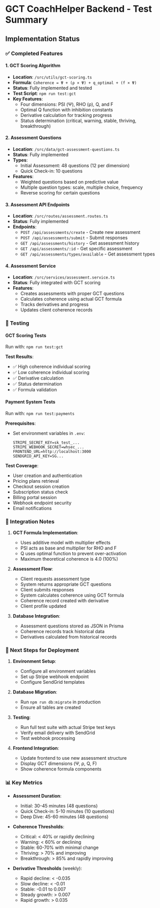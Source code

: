 # GCT CoachHelper Backend - Test Summary

## Implementation Status

### ✅ Completed Features

#### 1. GCT Scoring Algorithm
- **Location**: `/src/utils/gct-scoring.ts`
- **Formula**: `Coherence = Ψ + (ρ × Ψ) + q_optimal + (f × Ψ)`
- **Status**: Fully implemented and tested
- **Test Script**: `npm run test:gct`
- **Key Features**:
  - Four dimensions: PSI (Ψ), RHO (ρ), Q, and F
  - Optimal Q function with inhibition constants
  - Derivative calculation for tracking progress
  - Status determination (critical, warning, stable, thriving, breakthrough)

#### 2. Assessment Questions
- **Location**: `/src/data/gct-assessment-questions.ts`
- **Status**: Fully implemented
- **Types**:
  - Initial Assessment: 48 questions (12 per dimension)
  - Quick Check-in: 10 questions
- **Features**:
  - Weighted questions based on predictive value
  - Multiple question types: scale, multiple choice, frequency
  - Reverse scoring for certain questions

#### 3. Assessment API Endpoints
- **Location**: `/src/routes/assessment.routes.ts`
- **Status**: Fully implemented
- **Endpoints**:
  - `POST /api/assessments/create` - Create new assessment
  - `POST /api/assessments/submit` - Submit responses
  - `GET /api/assessments/history` - Get assessment history
  - `GET /api/assessments/:id` - Get specific assessment
  - `GET /api/assessments/types/available` - Get assessment types

#### 4. Assessment Service
- **Location**: `/src/services/assessment.service.ts`
- **Status**: Fully integrated with GCT scoring
- **Features**:
  - Creates assessments with proper GCT questions
  - Calculates coherence using actual GCT formula
  - Tracks derivatives and progress
  - Updates client coherence records

### 🧪 Testing

#### GCT Scoring Tests
Run with: `npm run test:gct`

**Test Results**:
- ✅ High coherence individual scoring
- ✅ Low coherence individual scoring
- ✅ Derivative calculation
- ✅ Status determination
- ✅ Formula validation

#### Payment System Tests
Run with: `npm run test:payments`

**Prerequisites**:
- Set environment variables in `.env`:
  ```
  STRIPE_SECRET_KEY=sk_test_...
  STRIPE_WEBHOOK_SECRET=whsec_...
  FRONTEND_URL=http://localhost:3000
  SENDGRID_API_KEY=SG...
  ```

**Test Coverage**:
- User creation and authentication
- Pricing plans retrieval
- Checkout session creation
- Subscription status check
- Billing portal session
- Webhook endpoint security
- Email notifications

### 📝 Integration Notes

1. **GCT Formula Implementation**:
   - Uses additive model with multiplier effects
   - PSI acts as base and multiplier for RHO and F
   - Q uses optimal function to prevent over-activation
   - Maximum theoretical coherence is 4.0 (100%)

2. **Assessment Flow**:
   - Client requests assessment type
   - System returns appropriate GCT questions
   - Client submits responses
   - System calculates coherence using GCT formula
   - Coherence record created with derivative
   - Client profile updated

3. **Database Integration**:
   - Assessment questions stored as JSON in Prisma
   - Coherence records track historical data
   - Derivatives calculated from historical records

### 🚀 Next Steps for Deployment

1. **Environment Setup**:
   - Configure all environment variables
   - Set up Stripe webhook endpoint
   - Configure SendGrid templates

2. **Database Migration**:
   - Run `npm run db:migrate` in production
   - Ensure all tables are created

3. **Testing**:
   - Run full test suite with actual Stripe test keys
   - Verify email delivery with SendGrid
   - Test webhook processing

4. **Frontend Integration**:
   - Update frontend to use new assessment structure
   - Display GCT dimensions (Ψ, ρ, Q, F)
   - Show coherence formula components

### 📊 Key Metrics

- **Assessment Duration**:
  - Initial: 30-45 minutes (48 questions)
  - Quick Check-in: 5-10 minutes (10 questions)
  - Deep Dive: 45-60 minutes (48 questions)

- **Coherence Thresholds**:
  - Critical: < 40% or rapidly declining
  - Warning: < 60% or declining
  - Stable: 60-70% with minimal change
  - Thriving: > 70% and improving
  - Breakthrough: > 85% and rapidly improving

- **Derivative Thresholds** (weekly):
  - Rapid decline: < -0.035
  - Slow decline: < -0.01
  - Stable: -0.01 to 0.007
  - Steady growth: > 0.007
  - Rapid growth: > 0.035